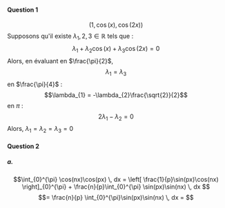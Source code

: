 #### Question 1
$$(1, \cos(x), \cos(2x))$$
Supposons qu'il existe $\lambda_{1}, 2, 3 \in \mathbb{R}$ tels que :  
$$\lambda_{1} + \lambda_{2}\cos(x) + \lambda_{3}\cos(2x) = 0$$
Alors, 
en évaluant en $\frac{\pi}{2}$,
$$\lambda_{1} = \lambda_{3}$$
en $\frac{\pi}{4}$ : 
$$\lambda_{1} = -\lambda_{2}\frac{\sqrt{2}}{2}$$
en $\pi$ : 
$$2\lambda_{1} -\lambda_{2} = 0$$
Alors, $\lambda_{1} = \lambda_{2} = \lambda_{3} = 0$

#### Question 2
##### a.
$$\int_{0}^{\pi} \cos(nx)\cos(px) \, dx = \left[ \frac{1}{p}\sin(px)\cos(nx) \right]_{0}^{\pi} + \frac{n}{p}\int_{0}^{\pi} \sin(px)\sin(nx) \, dx   $$
$$= \frac{n}{p} \int_{0}^{\pi}\sin(px)\sin(nx) \, dx = $$
